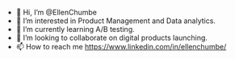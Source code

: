 - 👋 Hi, I’m @EllenChumbe
- 👀 I’m interested in Product Management and Data analytics.
- 🌱 I’m currently learning A/B testing.
- 💞️ I’m looking to collaborate on digital products launching.
- 📫 How to reach me https://www.linkedin.com/in/ellenchumbe/

<!---
EllenChumbe/EllenChumbe is a ✨ special ✨ repository because its `README.md` (this file) appears on your GitHub profile.
You can click the Preview link to take a look at your changes.
--->
